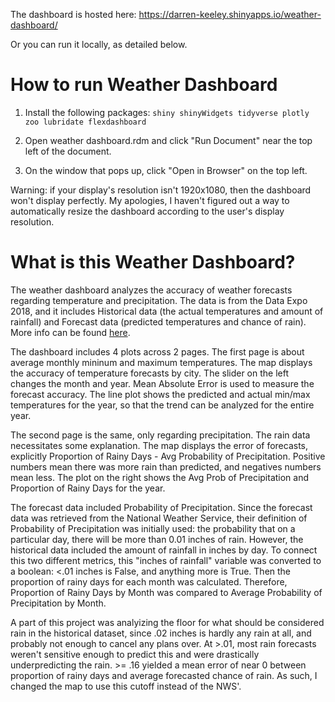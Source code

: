 The dashboard is hosted here: https://darren-keeley.shinyapps.io/weather-dashboard/

Or you can run it locally, as detailed below.

# How to run Weather Dashboard
1. Install the following packages:
`shiny
shinyWidgets
tidyverse
plotly
zoo
lubridate
flexdashboard`

2. Open weather dashboard.rdm and click "Run Document" near the top left of the document.

3. On the window that pops up, click "Open in Browser" on the top left.

Warning: if your display's resolution isn't 1920x1080, then the dashboard won't display perfectly. My apologies, I haven't figured out a way to automatically resize the dashboard according to the user's display resolution.

# What is this Weather Dashboard?
The weather dashboard analyzes the accuracy of weather forecasts regarding temperature and precipitation. The data is from the Data Expo 2018, and it includes Historical data (the actual temperatures and amount of rainfall) and Forecast data (predicted temperatures and chance of rain). More info can be found [here](http://community.amstat.org/stat-computing/data-expo/data-expo-2018).

The dashboard includes 4 plots across 2 pages. The first page is about average monthly mininum and maximum temperatures. The map displays the accuracy of temperature forecasts by city. The slider on the left changes the month and year. Mean Absolute Error is used to measure the forecast accuracy. The line plot shows the predicted and actual min/max temperatures for the year, so that the trend can be analyzed for the entire year.

The second page is the same, only regarding precipitation. The rain data necessitates some explanation. The map displays the error of forecasts, explicitly Proportion of Rainy Days - Avg Probability of Precipitation. Positive numbers mean there was more rain than predicted, and negatives numbers mean less. The plot on the right shows the Avg Prob of Precipitation and Proportion of Rainy Days for the year.

The forecast data included Probability of Precipitation. Since the forecast data was retrieved from the National Weather Service, their definition of Probability of Precipitation was initially used: the probability that on a particular day, there will be more than 0.01 inches of rain. However, the historical data included the amount of rainfall in inches by day. To connect this two different metrics, this "inches of rainfall" variable was converted to a boolean: <.01 inches is False, and anything more is True. Then the proportion of rainy days for each month was calculated. Therefore, Proportion of Rainy Days by Month was compared to Average Probability of Precipitation by Month.

A part of this project was analyizing the floor for what should be considered rain in the historical dataset, since .02 inches is hardly any rain at all, and probably not enough to cancel any plans over. At >.01, most rain forecasts weren't sensitive enough to predict this and were drastically underpredicting the rain. >= .16 yielded a mean error of near 0 between proportion of rainy days and average forecasted chance of rain. As such, I changed the map to use this cutoff instead of the NWS'.
